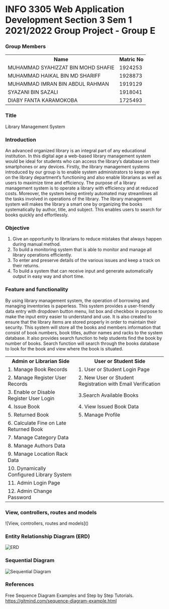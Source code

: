 # INFO 3305 Web Application Development Section 3 Sem 1 2021/2022 Group Project - Group E

<h3>Group Members</h3>
<table>
  <tr>
    <th>Name</th>
    <th>Matric No</th>
  </tr>
  <tr>
    <td>MUHAMMAD SYAHIZZAT BIN MOHD SHAFIE</td>
    <td>1924253</td>
  </tr>
  
  <tr>
    <td>MUHAMMAD HAIKAL BIN MD SHARIFF</td>
    <td>1928873</td>
  </tr>
  
  <tr>
    <td>MUHAMMAD IMRAN BIN ABDUL RAHMAN</td>
    <td>1919129</td>
  </tr>
  
  <tr>
    <td>SYAZANI BIN SAZALI</td>
    <td>1918041</td>
  </tr>
    
  <tr>
    <td>DIABY FANTA KARAMOKOBA</td>
    <td>1725493</td>
  </tr>
  
</table>

<h3>Title</h3>

Library Management System

<h3>Introduction</h3>

An advanced organized library is an integral part of any educational institution. In this digital age a web-based library management system would be ideal for students who can access the library’s database on their smartphones or any devices. 
Firstly, the library management systems introduced by our group is to enable system administrators to keep an eye on the library department’s functioning and also enable librarians as well as users to maximize time and efficiency. The purpose of a library management system is to operate a library with efficiency and at reduced costs. Moreover, the system being entirely automated may streamlines all the tasks involved in operations of the library. The library management system will makes the library a smart one by organizing the books systematically by author, title, and subject. This enables users to search for books quickly and effortlessly. 


<h3>Objective</h3>

<ol>
  <li>Give an opportunity to librarians to reduce mistakes that always happen during manual method.</li>
  <li>To build a monitoring system that is able to monitor and manage all library operations efficiently.</li>
  <li>To enter and preserve details of the various issues and keep a track on their returns.</li>
  <li>To build a system that can receive input and generate automatically output in easy way and short time.</li>
</ol>

  <h3>Feature and functionality</h3>

By using library management system, the operation of borrowing and managing inventories is paperless. This system provides a user-friendly data entry with dropdown button menu, list box and checkbox in purpose to make the input entry easier to understand and use. It is also created to ensure that the library items are stored properly in order to maintain their security. This system will store all the books and members information that consist of book numbers, book titles, author names and racks to the system database. It also provides search function to help students find the book by number of books. Search function will search through the books database to look for the book and view where the book is situated.

<table>
  <tr>
    <th>Admin or Librarian Side</th>
    <th>User or Student Side</th>
  </tr>
  <tr>
    <td>1. Manage Book Records</td>
    <td>1. User or Student Login Page</td>
  </tr>
  <tr>
    <td>2. Manage Register User Records</td>
    <td>2. New User or Student Registration with Email Verification</td>
  </tr>
  <tr>
    <td>3. Enable or Disable Register User Login</td>
    <td>3.Search Available Books</td>
  </tr>
  <tr>
    <td>4.	Issue Book</td>
    <td>4.	View Issued Book Data</td>
  </tr>
  <tr>
    <td>5.	Returned Book</td>
    <td>5.	Manage Profile</td>
  </tr>
  <tr>
    <td>6.	Calculate Fine on Late Returned Book</td>
    <td></td>
  <tr>
    <td>7.	Manage Category Data</td>
    <td></td>
  </tr>
  <tr>
    <td>8.	Manage Authors Data</td>
    <td></td>
  </tr>
  <tr>
    <td>9.	Manage Location Rack Data</td>
    <td></td>
  </tr>
  <tr>
    <td>10.	Dynamically Configured Library System</td>
    <td></td>
  </tr>
  <tr>
    <td>11.	Admin Login Page</td>
    <td></td>
  </tr>
  <tr>
    <td>12.	Admin Change Password</td>
    <td></td>
  </tr>
  
  
  
<table>

  
<h3>View, controllers, routes and models</h3>
![View, controllers, routes and models]()

<h3>Entity Relationship Diagram (ERD)</h3>
  
![ERD](https://github.com/WebAppDev-Group-E/Project-Group-E/blob/4fc2a6831e10689d6a2b8aad9910fc35c9f67245/ERD.png) 

<h3>Sequential Diagram</h3>

![Sequential Diagram](https://github.com/WebAppDev-Group-E/Project-Group-E/blob/f56d52355be03920e2a054d6cc4672bafcb40686/Sequence%20Diagram.drawio.png)

  <h3>References</h3>
  
Free Sequence Diagram Examples and Step by Step Tutorials.
https://gitmind.com/sequence-diagram-example.html
